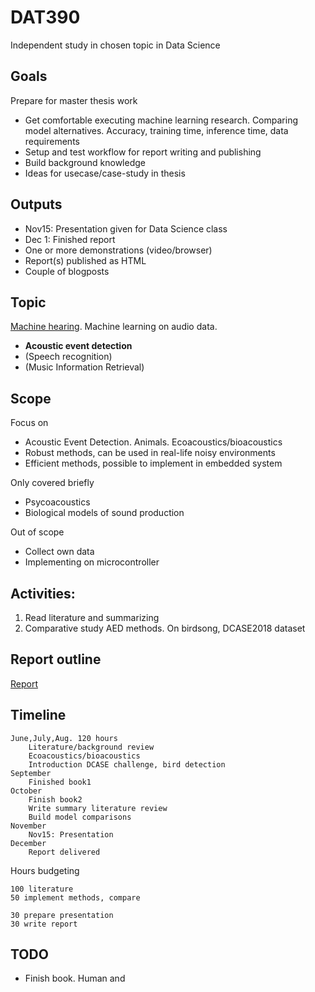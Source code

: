 
# DAT390

Independent study in chosen topic in Data Science

## Goals

Prepare for master thesis work

* Get comfortable executing machine learning research.
Comparing model alternatives. Accuracy, training time, inference time, data requirements
* Setup and test workflow for report writing and publishing
* Build background knowledge
* Ideas for usecase/case-study in thesis

## Outputs

* Nov15: Presentation given for Data Science class
* Dec 1: Finished report
* One or more demonstrations (video/browser)
* Report(s) published as HTML
* Couple of blogposts

## Topic

[Machine hearing](../machinehearing). Machine learning on audio data.

* **Acoustic event detection**
* (Speech recognition)
* (Music Information Retrieval)

## Scope

Focus on

* Acoustic Event Detection. Animals. Ecoacoustics/bioacoustics
* Robust methods, can be used in real-life noisy environments
* Efficient methods, possible to implement in embedded system

Only covered briefly

* Psycoacoustics
* Biological models of sound production

Out of scope

* Collect own data
* Implementing on microcontroller

## Activities:

1. Read literature and summarizing 
2. Comparative study AED methods. On birdsong, DCASE2018 dataset

## Report outline
[Report](./report.md)


## Timeline

    June,July,Aug. 120 hours
        Literature/background review
        Ecoacoustics/bioacoustics
        Introduction DCASE challenge, bird detection 
    September
        Finished book1
    October
        Finish book2
        Write summary literature review
        Build model comparisons
    November
        Nov15: Presentation
    December
        Report delivered

Hours budgeting

    100 literature
    50 implement methods, compare

    30 prepare presentation
    30 write report

## TODO

* Finish book. Human and 






